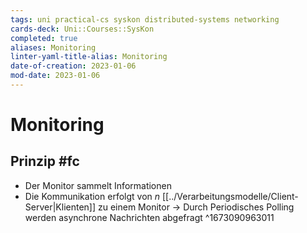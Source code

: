 ```yaml
---
tags: uni practical-cs syskon distributed-systems networking
cards-deck: Uni::Courses::SysKon
completed: true
aliases: Monitoring
linter-yaml-title-alias: Monitoring
date-of-creation: 2023-01-06
mod-date: 2023-01-06
---
```


# Monitoring

## Prinzip #fc
- Der Monitor sammelt Informationen
- Die Kommunikation erfolgt von $n$ [[../Verarbeitungsmodelle/Client-Server|Klienten]] zu einem Monitor
	→ Durch Periodisches Polling werden asynchrone Nachrichten abgefragt
^1673090963011
